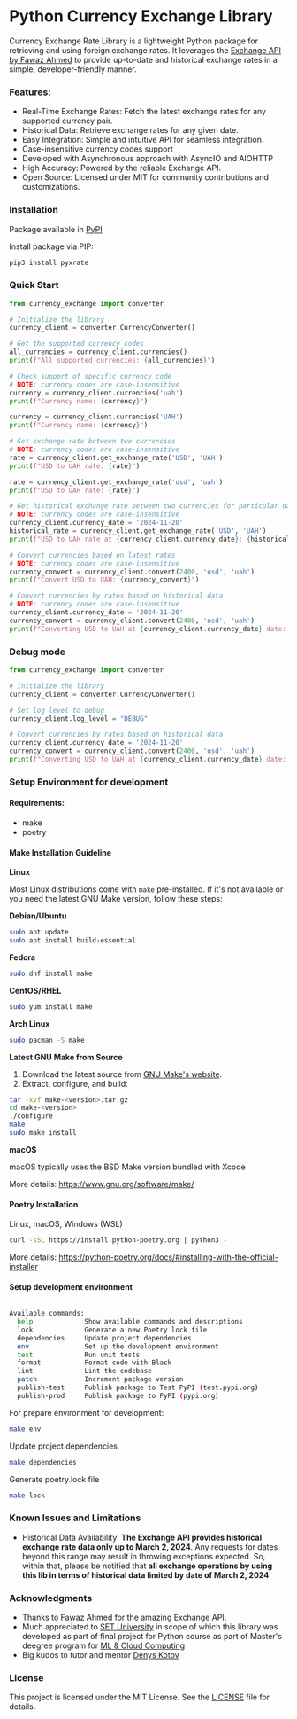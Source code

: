 # Python Currency Exchange Library

Currency Exchange Rate Library is a lightweight Python package for retrieving and using foreign exchange rates. 
It leverages the [Exchange API by Fawaz Ahmed](https://github.com/fawazahmed0/exchange-api) to provide up-to-date and historical exchange rates in a simple, 
developer-friendly manner.

### Features:
* Real-Time Exchange Rates: Fetch the latest exchange rates for any supported currency pair.
* Historical Data: Retrieve exchange rates for any given date.
* Easy Integration: Simple and intuitive API for seamless integration.
* Case-insensitive currency codes support
* Developed with Asynchronous approach with AsyncIO and AIOHTTP
* High Accuracy: Powered by the reliable Exchange API.
* Open Source: Licensed under MIT for community contributions and customizations.

### Installation

Package available in [PyPI](https://pypi.org/project/pyxrate/#description)

Install package via PIP:

```bash
pip3 install pyxrate
```

### Quick Start

```python
from currency_exchange import converter

# Initialize the library
currency_client = converter.CurrencyConverter()

# Get the supported currency сodes
all_currencies = currency_client.currencies()
print(f"All supported currencies: {all_currencies}")

# Check support of specific currency code
# NOTE: currency codes are case-insensitive
currency = currency_client.currencies('uah')
print(f"Currency name: {currency}")

currency = currency_client.currencies('UAH')  
print(f"Currency name: {currency}")

# Get exchange rate between two currencies
# NOTE: currency codes are case-insensitive
rate = currency_client.get_exchange_rate('USD', 'UAH')
print(f"USD to UAH rate: {rate}")

rate = currency_client.get_exchange_rate('usd', 'uah')
print(f"USD to UAH rate: {rate}")

# Get historical exchange rate between two currencies for particular date
# NOTE: currency codes are case-insensitive
currency_client.currency_date = '2024-11-20'
historical_rate = currency_client.get_exchange_rate('USD', 'UAH')
print(f"USD to UAH rate at {currency_client.currency_date}: {historical_rate}")

# Convert currencies based on latest rates
# NOTE: currency codes are case-insensitive
currency_convert = currency_client.convert(2400, 'usd', 'uah')
print(f"Convert USD to UAH: {currency_convert}")

# Convert currencies by rates based on historical data
# NOTE: currency codes are case-insensitive
currency_client.currency_date = '2024-11-20'
currency_convert = currency_client.convert(2400, 'usd', 'uah')
print(f"Converting USD to UAH at {currency_client.currency_date} date: {currency_convert}")
```


### Debug mode

```python
from currency_exchange import converter

# Initialize the library
currency_client = converter.CurrencyConverter()

# Set log level to debug
currency_client.log_level = "DEBUG"

# Convert currencies by rates based on historical data
currency_client.currency_date = '2024-11-20'
currency_convert = currency_client.convert(2400, 'usd', 'uah')
print(f"Converting USD to UAH at {currency_client.currency_date} date: {currency_convert}")
```

### Setup Environment for development

#### Requirements:
* make
* poetry

#### Make Installation Guideline

**Linux** 

Most Linux distributions come with `make` pre-installed. If it's not available or you need the latest GNU Make version, follow these steps:

**Debian/Ubuntu** 

```bash 
sudo apt update
sudo apt install build-essential
```

**Fedora** 
```bash
sudo dnf install make
```

**CentOS/RHEL**
```bash
sudo yum install make
```

**Arch Linux**
```bash
sudo pacman -S make
```

**Latest GNU Make from Source**

1. Download the latest source from [GNU Make's website](https://ftp.gnu.org/gnu/make/).
2. Extract, configure, and build:

```bash
tar -xvf make-<version>.tar.gz
cd make-<version>
./configure
make
sudo make install
```

**macOS**

macOS typically uses the BSD Make version bundled with Xcode

More details: https://www.gnu.org/software/make/

#### Poetry Installation

Linux, macOS, Windows (WSL) 

```bash
curl -sSL https://install.python-poetry.org | python3 -
```

More details: https://python-poetry.org/docs/#installing-with-the-official-installer

#### Setup development environment

```bash

Available commands:
  help             Show available commands and descriptions
  lock             Generate a new Poetry lock file
  dependencies     Update project dependencies
  env              Set up the development environment
  test             Run unit tests
  format           Format code with Black
  lint             Lint the codebase
  patch            Increment package version
  publish-test     Publish package to Test PyPI (test.pypi.org)
  publish-prod     Publish package to PyPI (pypi.org)
```

For prepare environment for development:

```bash
make env
```

Update project dependencies

```bash
make dependencies
```

Generate poetry.lock file

```bash
make lock
```

### Known Issues and Limitations

* Historical Data Availability: **The Exchange API provides historical exchange rate data only up to March 2, 2024**. 
Any requests for dates beyond this range may result in throwing exceptions expected. So, within that, please be 
notified that **all exchange operations by using this lib in terms of historical data limited by date of March 2, 2024**

### Acknowledgments
* Thanks to Fawaz Ahmed for the amazing [Exchange API](https://github.com/fawazahmed0/exchange-api).
* Much appreciated to [SET University](https://www.setuniversity.edu.ua/en/) in scope of which this library was 
developed as part of final project for Python course as part of Master's deegree program for [ML & Cloud Computing](https://www.setuniversity.edu.ua/en/education/computer-science-machine-learning-cloud-computing/)
* Big kudos to tutor and mentor [Denys Kotov](https://www.linkedin.com/in/deniskkotov/)

### License
This project is licensed under the MIT License. See the [LICENSE](LICENSE) file for details.